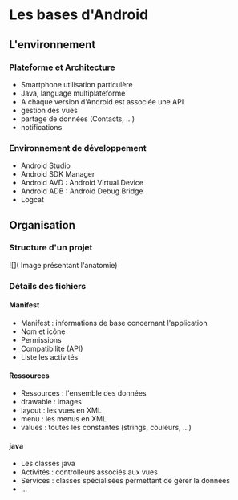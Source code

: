 # Les bases d'Android

## L'environnement

### Plateforme et Architecture

* Smartphone utilisation particulère
* Java, language multiplateforme
* A chaque version d'Android est associée une API
 * gestion des vues
 * partage de données (Contacts, ...)
 * notifications

### Environnement de développement

* Android Studio
 * Android SDK Manager
 * Android AVD : Android Virtual Device
 * Android ADB : Android Debug Bridge
 * Logcat

## Organisation

### Structure d'un projet

![]( Image présentant l'anatomie)

### Détails des fichiers

#### Manifest

* Manifest : informations de base concernant l'application
 * Nom et icône
 * Permissions
 * Compatibilité (API)
 * Liste les activités

#### Ressources

* Ressources : l'ensemble des données
 * drawable : images
 * layout : les vues en XML
 * menu : les menus en XML
 * values : toutes les constantes (strings, couleurs, ...)

#### java

* Les classes java
 * Activités : controlleurs associés aux vues
 * Services : classes spécialisées permettant de gérer la données
 * ...
